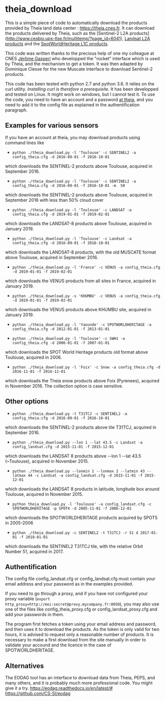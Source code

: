 # theia_download

This is a simple piece of code to automatically download the products provided by Theia land data center : https://theia.cnes.fr. It can download the products delivered by Theia, such as the [Sentinel-2 L2A products] (http://www.cesbio.ups-tlse.fr/multitemp/?page_id=6041), [Landsat L2A products](http://www.cesbio.ups-tlse.fr/multitemp/?page_id=3487) and the [SpotWorldHeritage L1C products](https://www.theia-land.fr/en/projects/spot-world-heritage).

This code was written thanks to the precious help of one my colleague at CNES [Jérôme Gasperi](https://www.linkedin.com/pulse/rocket-earth-your-pocket-gasperi-jerome) who developped the "rocket" interface which is used by Theia, and the mechanism to get a token. It was then adapted by Dominique Clesse for the new Muscate interface to download Sentinel-2 products.

This code has been tested with python 2.7 and python 3.6. It relies on the curl utility. *Installing curl is therefore a prerequisite*. It has been developped and tested on Linux. It might work on windows, but I cannot test it. To use the code, you need to have an account and a password [at theia](http://theia.cnes.fr/atdistrib), and you need to add it to the config file as explained in the authentification paragraph.

## Examples for various sensors
If you have an account at theia, you may download products using command lines like 

- `python ./theia_download.py -l 'Toulouse' -c SENTINEL2 -a config_theia.cfg -d 2016-09-01 -f 2016-10-01`

 which downloads the SENTINEL-2 products above Toulouse, acquired in September 2016.
 
 - `python ./theia_download.py -l 'Toulouse' -c SENTINEL2 -a config_theia.cfg -d 2016-09-01 -f 2016-10-01 -m  50`

 which downloads the SENTINEL-2 products above Toulouse, acquired in September 2016 with less than 50% cloud cover

- `python ./theia_download.py -l 'Toulouse' -c LANDSAT -a config_theia.cfg -d 2019-01-01 -f 2019-02-01`

 which downloads the LANDSAT-8 products above Toulouse, acquired in January 2019.
 
 - `python ./theia_download.py -l 'Toulouse' -c Landsat -a config_theia.cfg -d 2016-09-01 -f 2016-10-01`

 which downloads the LANDSAT-8 products, with the old MUSCATE format above Toulouse, acquired in September 2016.

- `python ./theia_download.py -l 'France' -c VENUS -a config_theia.cfg -d 2019-01-01 -f 2019-02-01`

 which downloads the VENUS products from all sites in France, acquired in January 2019.
 
 - `python ./theia_download.py -s 'KHUMBU' -c VENUS -a config_theia.cfg -d 2019-01-01 -f 2019-02-01`

 which downloads the VENUS products above KHUMBU site, acquired in January 2019.

- `python ./theia_download.py -l 'Yaounde' -c SPOTWORLDHERITAGE -a config_theia.cfg -d 2012-01-01 -f 2013-01-01`

 
 - `python ./theia_download.py -l 'Toulouse' -c SWH1 -a config_theia.cfg -d 2006-01-01 -f 2007-01-01`

 which downloads the SPOT World Heritage products old format above Toulouse, acquired in 2006.

 - `python ./theia_download.py -l 'Foix' -c Snow -a config_theia.cfg -d 2016-11-01 -f 2016-12-01`

 which downloads the Theia snow products above Foix (Pyrenees), acquired in November 2016. The collection option is case sensitive.



## Other options

- `python ./theia_download.py -t T31TCJ -c SENTINEL2 -a config_theia.cfg -d 2016-09-01 -f 2016-10-01`

 which downloads the SENTINEL-2 products above tile T31TCJ, acquired in September 2016. 

- `python ./theia_download.py --lon 1 --lat 43.5 -c Landsat -a config_landsat.cfg -d 2015-11-01 -f 2015-12-01`

 which downloads the LANDSAT 8 products above --lon 1 --lat 43.5 (~Toulouse), acquired in November 2015.

- `python ./theia_download.py --lonmin 1 --lonmax 2 --latmin 43 --latmax 44 -c Landsat -a config_landsat.cfg -d 2015-11-01 -f 2015-12-01`

 which downloads the LANDSAT 8 products in latitude, longitude box around Toulouse, acquired in November 2015.

- `python theia_download.py -l 'Toulouse' -a config_landsat.cfg -c SPOTWORLDHERITAGE -p SPOT4 -d 2005-11-01 -f 2006-12-01`

which downloads the SPOTWORLDHERITAGE products acquired by SPOT5 in 2005-2006
 
- `python ./theia_download.py -c SENTINEL2 -t T31TCJ -r 51 d 2017-01-01 -f 2018-01-01`

which downloads the SENTINEL2 T31TCJ tile, with the relative Orbit Number 51, acquired in 2017.


## Authentification 

The config file  config_landsat.cfg or  config_landsat.cfg  must contain your email address and your password as in the examples provided.

If you need to go through a proxy, and if you have not configured your proxy variable (`export http_proxy=http://moi:secret@proxy.mycompany.fr:8050`), you may also use one of the files like config_theia_proxy.cfg or config_landsat_proxy.cfg and add your passwords in them.

The program first fetches a token using your email address and password, and then uses it to download the products. As the token is only valid for two hours, it is advised to request only a reasonable number of products. It is necessary to make a first download from the site manually in order to validate your accound and the licence in the case of SPOTWORLDHERITAGE.

## Alternatives

The EODAG tool has an interface to download data from Theia, PEPS, and many others, and it is probably much more professional code. You might give it a try.
https://eodag.readthedocs.io/en/latest/#
https://github.com/CS-SI/eodag
